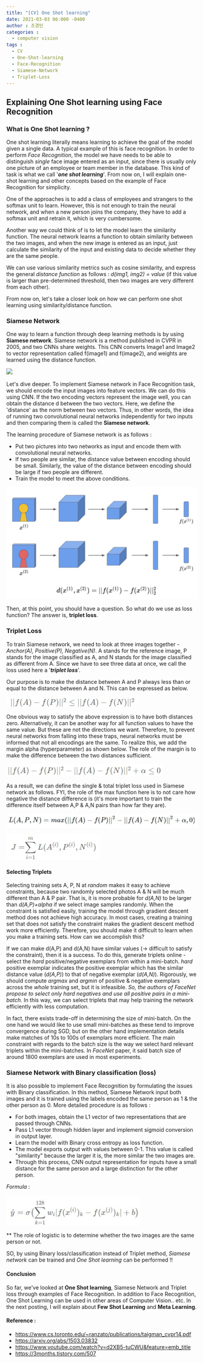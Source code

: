 ```yaml
---
title: "[CV] One Shot learning"
date: 2021-03-03 06:000 -0400
author : 조경민
categories :
  - computer vision
tags :
  - CV
  - One-Shot-learning
  - Face-Recognition
  - Siamese-Network
  - Triplet-Loss
---
```


## Explaining One Shot learning using Face Recognition



### What is One Shot learning ?

One shot learning literally means learning to achieve the goal of the model given a single data. A typical example of this is face recognition. In order to perform _Face Recognition_, the model we have needs to be able to distinguish _single_ face image entered as an input, since there is usually only one picture of an employee or team member in the database. This kind of task is what we call '**_one shot learning_**'. From now on, I will explain one-shot learning and other concepts based on the example of Face Recognition for simplicity.

One of the approaches is to add a class of employees and strangers to the softmax unit to learn. However, this is not enough to train the neural network, and when a new person joins the company, they have to add a softmax unit and retrain it, which is very cumbersome.

Another way we could think of is to let the model learn the similarity function. The neural network learns a function to obtain similarity between the two images, and when the new image is entered as an input, just calculate the similarity of the input and existing data to decide whether they are the same people.

We can use various similarity metrics such as cosine similarity, and express the general _distance function_ as follows : _d(img1, img2) = value_ (if this value is larger than pre-determined threshold, then two images are very different from each other). 

From now on, let's take a closer look on how we can perform one shot learning using similarity/distance function.





### Siamese Network

One way to learn a function through deep learning methods is by using **Siamese network**. Siamese network is a method published in CVPR in 2005, and two CNNs share weights. This CNN converts Image1 and Image2 to vector representation called f(image1) and f(image2), and weights are learned using the distance function.

![](https://t1.daumcdn.net/cfile/tistory/99F3A53C5E0B344411)



Let's dive deeper. To implement Siamese network in Face Recognition task, we should encode the input images into feature vectors. We can do this using CNN. If the two encoding vectors represent the image well, you can obtain the distance d between the two vectors. Here, we define the 'distance' as the norm between two vectors. Thus, in other words, the idea of running two convolutional neural networks independently for two inputs and then comparing them is called the **Siamese network**.

The learning procedure of Siamese network is as follows :

- Put two pictures into two networks as input and encode them with convolutional neural networks.
- If two people are similar, the distance value between encoding should be small. Similarly, the value of the distance between encoding should be large if two people are different.
- Train the model to meet the above conditions.

![Alt text](/assets/siamese2.jpg)



Then, at this point, you should have a question. So what do we use as loss function? The answer is, **triplet loss**.





### Triplet Loss

To train Siamese network, we need to look at three images together - _Anchor(A), Positive(P), Negative(N)_. A stands for the reference image, P stands for the image classified as A, and N stands for the image classified as different from A. Since we have to see three data at once, we call the loss used here a '_**triplet loss**_'.

Our purpose is to make the distance between A and P always less than or equal to the distance between A and N. This can be expressed as below.

![Alt text](/assets/loss1.jpg)



One obvious way to satisfy the above expression is to have both distances zero. Alternatively, it can be another way for all function values to have the same value. But these are not the directions we want. Therefore, to prevent neural networks from falling into these traps, neural networks must be informed that not all encodings are the same. To realize this, we add the margin alpha (hyperparameter) as shown below. The role of the margin is to make the difference between the two distances sufficient.

![Alt text](/assets/loss2.jpg)

As a result, we can define the single & total triplet loss used in Siamese network as follows. FYI, the role of the max function here is to not care how negative the distance difference is (it's more important to train the difference itself between A,P & A,N pairs than how far they are).

![Alt text](/assets/loss3.jpg)

![Alt text](/assets/loss4.jpg)





#### Selecting Triplets

Selecting training sets A, P, N at _random_ makes it easy to achieve constraints, because two randomly selected photos A & N will be much different than A & P pair. That is, it is more probable for _d(A,N)_ to be larger than _d(A,P)+alpha_ if we select image samples randomly. When the constraint is satisfied easily, training the model through gradient descent method does not achieve high accuracy. In most cases, creating a training set that does not satisfy the constraint makes the gradient descent method work more efficiently. Therefore, you should make it difficult to learn when you make a training sets. How can we accomplish this?

If we can make d(A,P) and d(A,N) have similar values (-> difficult to satisfy the constraint), then it is a success. To do this, generate triplets online - select the _hard_ positive/negative exemplars from within a mini-batch. _hard_ positive exemplar indicates the positive exemplar which has the similar distance value (_d(A,P)_) to that of negative exemplar (_d(A,N)_). Rigorously, we should compute _argmax_ and _argmin_ of positive & negative exemplars across the _whole_ training set, but it is infeasible. *So, the authors of _FaceNet_ propose to select only hard _negatives_ and use all positive pairs in a _mini-batch_*. In this way, we can select triplets that may help training the network efficiently with less computation.

In fact, there exists trade-off in determining the size of mini-batch. On the one hand we would like to use small mini-batches as these tend to improve convergence during SGD, but on the other hand implementation details make matches of 10s to 100s of exemplars more efficient. The main constraint with regards to the batch size is the way we select hard relevant triplets within the mini-batches. In _FaceNet_ paper, it said batch size of around 1800 exemplars are used in most experiments.





### Siamese Network with Binary classification (loss)

It is also possible to implement Face Recognition by formulating the issues with Binary classification. In this method, Siamese Network input both images and it is trained using the labels encoded the same person as 1 & the other person as 0. More detailed procedure is as follows :

- For both images, obtain the L1 vector of two representations that are passed through CNNs.
- Pass L1 vector through hidden layer and implement sigmoid conversion in output layer.
- Learn the model with Binary cross entropy as loss function.
- The model exports output with values between 0-1. This value is called "similarity" because the larger it is, the more similar the two images are.
- Through this process, CNN output representation for inputs have a small distance for the same person and a large distinction for the other person.



_Formula_ :

![Alt text](/assets/binary.jpg)

** The role of logistic is to determine whether the two images are the same person or not.



SO, by using Binary loss/classification instead of Triplet method, _Siamese network_ can be trained and _One Shot learning_ can be performed !!





#### Conclusion

So far, we've looked at **One Shot learning**, Siamese Network and Triplet loss through examples of Face Recognition. In addition to Face Recognition, One Shot Learning can be used in other areas of Computer Vision.. etc. In the next posting, I will explain about **Few Shot Learning** and **Meta Learning**.





#### Reference :

- https://www.cs.toronto.edu/~ranzato/publications/taigman_cvpr14.pdf
- https://arxiv.org/abs/1503.03832
- https://www.youtube.com/watch?v=d2XB5-tuCWU&feature=emb_title
- https://3months.tistory.com/507

